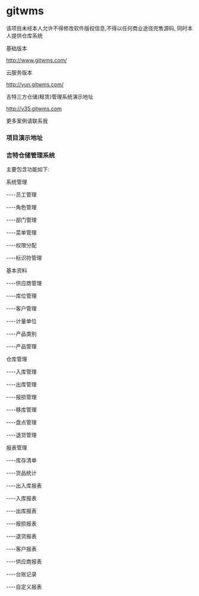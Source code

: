 # gitwms



该项目未经本人允许不得修改软件版权信息,不得以任何商业途径兜售源码, 同时本人提供仓库系统         

基础版本

http://www.gitwms.com/


云服务版本

http://yun.gitwms.com/

吉特三方仓储(租赁)管理系统演示地址

http://v35.gitwms.com

更多案例请联系我



### 项目演示地址





### 吉特仓储管理系统

主要包含功能如下:

系统管理

----员工管理

----角色管理

----部门管理

----菜单管理

----权限分配

----标识符管理


基本资料

----供应商管理

----库位管理

----客户管理

----计量单位

----产品类别

----产品管理


仓库管理

----入库管理

----出库管理

----报损管理

----移库管理

----盘点管理

----退货管理


报表管理

----库存清单

----货品统计

----出入库报表

----入库报表

----出库报表

----报损报表

----退货报表

----客户报表

----供应商报表

----台账记录

----自定义报表









